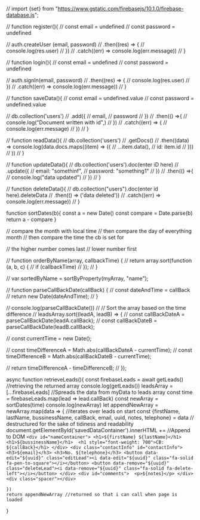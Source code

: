 <!-- Firebase.js -->

// import {set} from "https://www.gstatic.com/firebasejs/10.1.0/firebase-database.js";



// function register(){
//   const email = undefined
//   const password = undefined

//   auth.createUser (email, password)
//   .then((res) => {
//     console.log(res.user)
//   })
//   .catch((err) => console.log(err.message))
// }

// function login(){
//   const email = undefined
//   const password = undefined

//   auth.signIn(email, password)
//   .then((res) => {
//     console.log(res.user)
//   })
//   .catch((err) => console.log(err.message))
// }

// function saveData(){
//   const email = undefined.value
//   const password = undefined.value

//   db.collection('users')
//   .add({
//     email,
//     password
//   })
//   .then(() =>{ 
//     console.log("Document written with id",)
//   })
//   .catch((err) => {
//     console.log(err.message)
//   })
// }

// function readData(){
//   db.collection('users')
//   .getDocs()
//   .then((data) => console.log(data.docs.maps((item) => ({
//     ...item.data(), 
//     id: item.id
//   }))
// ))
// }

// function updateData(){
//   db.collection('users').doc(enter iD here)
//   .update({
//     email: "somethinf",
//     password: "something1"
//   })
//   .then(() =>{
//     console.log("data updated")
//   })
// }

// function deleteData(){
//   db.collection("users").doc(enter id here).deleteData
//   .then(() => ('data deleted'))
//   .catch((err) => console.log(err.message))
// }

<!-- index.js -->


function sortDates(b){
    const a = new Date()
    const compare = Date.parse(b)
    return a - compare
}


// compare the month with local time
// then compare the day of everything month
// then compare the time the cb is set for

// the higher number comes last
// lower number first

// function orderByName(array, callbackTime) {
//     return array.sort(function (a, b, c) {
//         if (callbackTime)
//     });
// }

// var sortedByName = sortByProperty(myArray, "name");

// function parseCallBackDate(callBack) {
//     const dateAndTime = callBack
//     return new Date(dateAndTime);
//   }

//   console.log(parseCallBackDate())
//   // Sort the array based on the time difference
//   leadsArray.sort((leadA, leadB) => {
//     const callBackDateA = parseCallBackDate(leadA.callBack);
//     const callBackDateB = parseCallBackDate(leadB.callBack);
    
//     const currentTime = new Date();
    
//     const timeDifferenceA = Math.abs(callBackDateA - currentTime);
//     const timeDifferenceB = Math.abs(callBackDateB - currentTime);
    
//     return timeDifferenceA - timeDifferenceB;
//   });



async function retrieveLeads(){
    const firebaseLeads = await getLeads() //retrieving the returned array
    console.log(getLeads())
    leadsArray = [...firebaseLeads] //Spreads the data from myData to leads array
    const time = firebaseLeads.map(lead => lead.callBack)
    const newArray = sortDates(time)
    console.log(newArray)
    let appendNewArray = newArray.map(data => { //iterates over leads on start
    const {firstName, lastName, bussinessName, callBack, email, uuid, notes, telephone} = data 
    // destructured for the sake of tidiness and readability
    document.getElementById('savedDataContainer').innerHTML += //Append to DOM
    `
        <div id="nameContainer">
                <h1>${firstName} ${lastName}</h1>
                <h1>${bussinessName}</h1> 
                <h1 style="font-weight: 700">CB: ${callBack}</h1>
            </div>
            <div class="contactInfo" id="contactInfo">
                <h3>${email}</h3>
                <h3>No. ${telephone}</h3>
                <button data-edit="${uuid}" class="editLead"><i data-edit="${uuid}" class="fa-solid fa-pen-to-square"></i></button>
                <button data-remove="${uuid}" class="deleteLead"><i data-remove="${uuid}" class="fa-solid fa-delete-left"></i></button>
            </div>
            <div id="comments"> 
                <p>${notes}</p>
        </div>
        <div class="spacer"></div>
        `

    })
    return appendNewArray //returned so that i can call when page is loaded
} 


